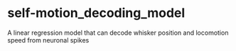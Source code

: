 # self-motion_decoding_model
A linear regression model that can decode whisker position and locomotion speed from neuronal spikes
